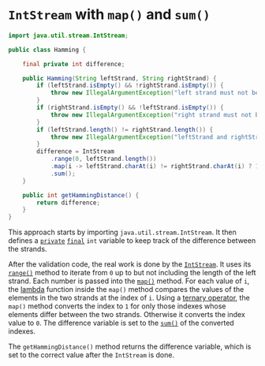 # `IntStream` with `map()` and `sum()`

```java
import java.util.stream.IntStream;

public class Hamming {

    final private int difference;

    public Hamming(String leftStrand, String rightStrand) {
        if (leftStrand.isEmpty() && !rightStrand.isEmpty()) {
            throw new IllegalArgumentException("left strand must not be empty.");
        }
        if (rightStrand.isEmpty() && !leftStrand.isEmpty()) {
            throw new IllegalArgumentException("right strand must not be empty.");
        }
        if (leftStrand.length() != rightStrand.length()) {
            throw new IllegalArgumentException("leftStrand and rightStrand must be of equal length.");
        }
        difference = IntStream
            .range(0, leftStrand.length())
            .map(i -> leftStrand.charAt(i) != rightStrand.charAt(i) ? 1 : 0)
            .sum();
    }

    public int getHammingDistance() {
        return difference;
    }
}
```

This approach starts by importing `java.util.stream.IntStream`.
It then defines a [`private`][private] [`final`][final] `int` variable to keep track of the difference between the strands.

After the validation code, the real work is done by the [`IntStream`][intstream].
It uses its [`range()`][range] method to iterate from `0` up to but not including the length of the left strand.
Each number is passed into the [`map()`][map] method.
For each value of `i`, the [lambda][lambda] function inside the `map()` method compares the values of the elements in the two strands at the index of `i`.
Using a [ternary operator][ternary], the `map()` method converts the index to `1` for only those indexes whose elements differ between the two strands.
Otherwise it converts the index value to `0`.
The difference variable is set to the [`sum()`][sum] of the converted indexes.

The `getHammingDistance()` method returns the difference variable, which is set to the correct value after the `IntStream` is done.

[private]: https://en.wikibooks.org/wiki/Java_Programming/Keywords/private
[final]: https://en.wikibooks.org/wiki/Java_Programming/Keywords/final
[intstream]: https://docs.oracle.com/javase/8/docs/api/java/util/stream/IntStream.html
[range]: https://docs.oracle.com/javase/8/docs/api/java/util/stream/IntStream.html#range-int-int-
[map]: https://docs.oracle.com/javase/8/docs/api/java/util/stream/IntStream.html#map-java.util.function.IntUnaryOperator-
[lambda]: https://www.geeksforgeeks.org/lambda-expressions-java-8/
[ternary]: https://www.geeksforgeeks.org/java-ternary-operator-with-examples/
[sum]: https://docs.oracle.com/javase/8/docs/api/java/util/stream/IntStream.html#sum--
